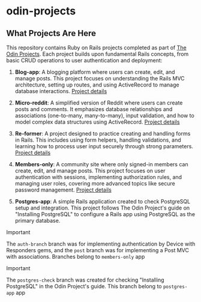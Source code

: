 # odin-projects

## What Projects Are Here

This repository contains Ruby on Rails projects completed as part of [The Odin Projects](https://www.theodinproject.com/). Each project builds upon fundamental Rails concepts, from basic CRUD operations to user authentication and deployment:

1. **Blog-app**: A blogging platform where users can create, edit, and manage posts. This project focuses on understanding the Rails MVC architecture, setting up routes, and using ActiveRecord to manage database interactions. [Project details](https://www.theodinproject.com/lessons/ruby-on-rails-blog-app)

2. **Micro-reddit**: A simplified version of Reddit where users can create posts and comments. It emphasizes database relationships and associations (one-to-many, many-to-many), input validation, and how to model complex data structures using ActiveRecord. [Project details](https://www.theodinproject.com/lessons/ruby-on-rails-micro-reddit)

3. **Re-former**: A project designed to practice creating and handling forms in Rails. This includes using form helpers, handling validations, and learning how to process user input securely through strong parameters. [Project details](https://www.theodinproject.com/lessons/ruby-on-rails-forms)

4. **Members-only**: A community site where only signed-in members can create, edit, and manage posts. This project focuses on user authentication with sessions, implementing authorization rules, and managing user roles, covering more advanced topics like secure password management. [Project details](https://www.theodinproject.com/lessons/ruby-on-rails-members-only)

5. **Postgres-app**: A simple Rails application created to check PostgreSQL setup and integration. This project follows The Odin Project's guide on "Installing PostgreSQL" to configure a Rails app using PostgreSQL as the primary database. 

> [!IMPORTANT]  
> The `auth-branch` branch was for implementing authentication by Device with Responders gems, and the `post` branch was for implementing a Post MVC with associations.
> Branches belong to `members-only` app

> [!IMPORTANT]  
> The `postgres-check` branch was created for checking "Installing PostgreSQL" in the Odin Project's guide. This branch belong to `postgres-app` app